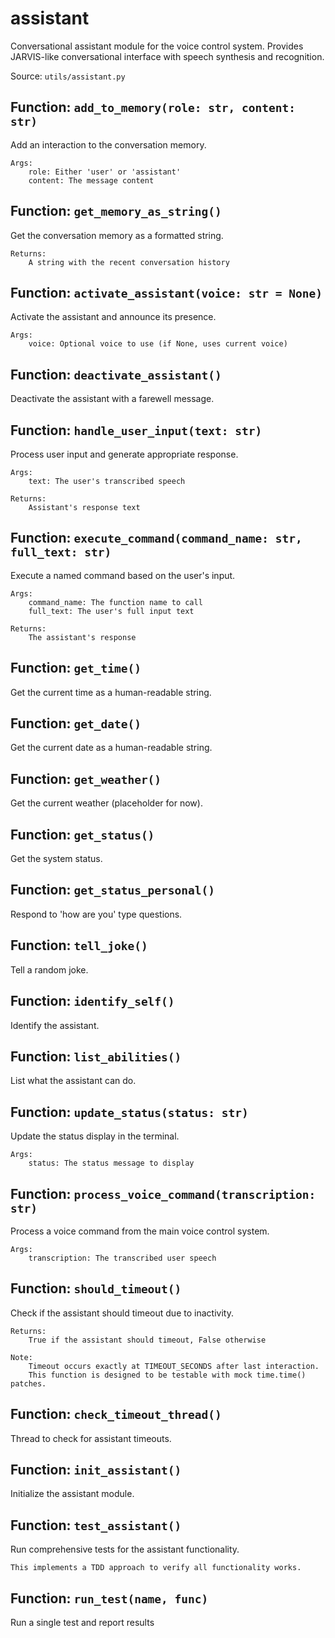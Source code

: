 # assistant

Conversational assistant module for the voice control system.
Provides JARVIS-like conversational interface with speech synthesis and recognition.

Source: `utils/assistant.py`

## Function: `add_to_memory(role: str, content: str)`

Add an interaction to the conversation memory.
    
    Args:
        role: Either 'user' or 'assistant'
        content: The message content

## Function: `get_memory_as_string()`

Get the conversation memory as a formatted string.
    
    Returns:
        A string with the recent conversation history

## Function: `activate_assistant(voice: str = None)`

Activate the assistant and announce its presence.
    
    Args:
        voice: Optional voice to use (if None, uses current voice)

## Function: `deactivate_assistant()`

Deactivate the assistant with a farewell message.

## Function: `handle_user_input(text: str)`

Process user input and generate appropriate response.
    
    Args:
        text: The user's transcribed speech
        
    Returns:
        Assistant's response text

## Function: `execute_command(command_name: str, full_text: str)`

Execute a named command based on the user's input.
    
    Args:
        command_name: The function name to call
        full_text: The user's full input text
        
    Returns:
        The assistant's response

## Function: `get_time()`

Get the current time as a human-readable string.

## Function: `get_date()`

Get the current date as a human-readable string.

## Function: `get_weather()`

Get the current weather (placeholder for now).

## Function: `get_status()`

Get the system status.

## Function: `get_status_personal()`

Respond to 'how are you' type questions.

## Function: `tell_joke()`

Tell a random joke.

## Function: `identify_self()`

Identify the assistant.

## Function: `list_abilities()`

List what the assistant can do.

## Function: `update_status(status: str)`

Update the status display in the terminal.
    
    Args:
        status: The status message to display

## Function: `process_voice_command(transcription: str)`

Process a voice command from the main voice control system.
    
    Args:
        transcription: The transcribed user speech

## Function: `should_timeout()`

Check if the assistant should timeout due to inactivity.
    
    Returns:
        True if the assistant should timeout, False otherwise
        
    Note:
        Timeout occurs exactly at TIMEOUT_SECONDS after last interaction.
        This function is designed to be testable with mock time.time() patches.

## Function: `check_timeout_thread()`

Thread to check for assistant timeouts.

## Function: `init_assistant()`

Initialize the assistant module.

## Function: `test_assistant()`

Run comprehensive tests for the assistant functionality.
    
    This implements a TDD approach to verify all functionality works.

## Function: `run_test(name, func)`

Run a single test and report results


